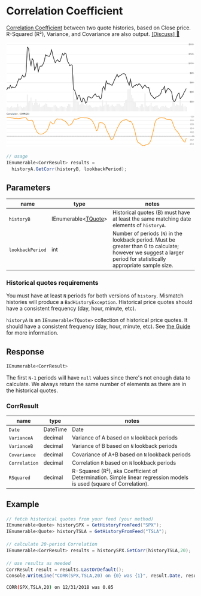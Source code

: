 # Correlation Coefficient

[Correlation Coefficient](https://en.wikipedia.org/wiki/Correlation_coefficient) between two quote histories, based on Close price.  R-Squared (R&sup2;), Variance, and Covariance are also output.
[[Discuss] :speech_balloon:](https://github.com/DaveSkender/Stock.Indicators/discussions/259 "Community discussion about this indicator")

![image](chart.png)

```csharp
// usage
IEnumerable<CorrResult> results =
  historyA.GetCorr(historyB, lookbackPeriod);  
```

## Parameters

| name | type | notes
| -- |-- |--
| `historyB` | IEnumerable\<[TQuote](../../docs/GUIDE.md#historical-quotes)\> | Historical quotes (B) must have at least the same matching date elements of `historyA`.
| `lookbackPeriod` | int | Number of periods (`N`) in the lookback period.  Must be greater than 0 to calculate; however we suggest a larger period for statistically appropriate sample size.

### Historical quotes requirements

You must have at least `N` periods for both versions of `history`.  Mismatch histories will produce a `BadHistoryException`.  Historical price quotes should have a consistent frequency (day, hour, minute, etc).

`historyA` is an `IEnumerable<TQuote>` collection of historical price quotes.  It should have a consistent frequency (day, hour, minute, etc).  See [the Guide](../../docs/GUIDE.md) for more information.

## Response

```csharp
IEnumerable<CorrResult>
```

The first `N-1` periods will have `null` values since there's not enough data to calculate.  We always return the same number of elements as there are in the historical quotes.

### CorrResult

| name | type | notes
| -- |-- |--
| `Date` | DateTime | Date
| `VarianceA` | decimal | Variance of A based on `N` lookback periods
| `VarianceB` | decimal | Variance of B based on `N` lookback periods
| `Covariance` | decimal | Covariance of A+B based on `N` lookback periods
| `Correlation` | decimal | Correlation `R` based on `N` lookback periods
| `RSquared` | decimal | R-Squared (R&sup2;), aka Coefficient of Determination.  Simple linear regression models is used (square of Correlation).

## Example

```csharp
// fetch historical quotes from your feed (your method)
IEnumerable<Quote> historySPX = GetHistoryFromFeed("SPX");
IEnumerable<Quote> historyTSLA = GetHistoryFromFeed("TSLA");

// calculate 20-period Correlation
IEnumerable<CorrResult> results = historySPX.GetCorr(historyTSLA,20);

// use results as needed
CorrResult result = results.LastOrDefault();
Console.WriteLine("CORR(SPX,TSLA,20) on {0} was {1}", result.Date, result.Corr);
```

```bash
CORR(SPX,TSLA,20) on 12/31/2018 was 0.85
```
